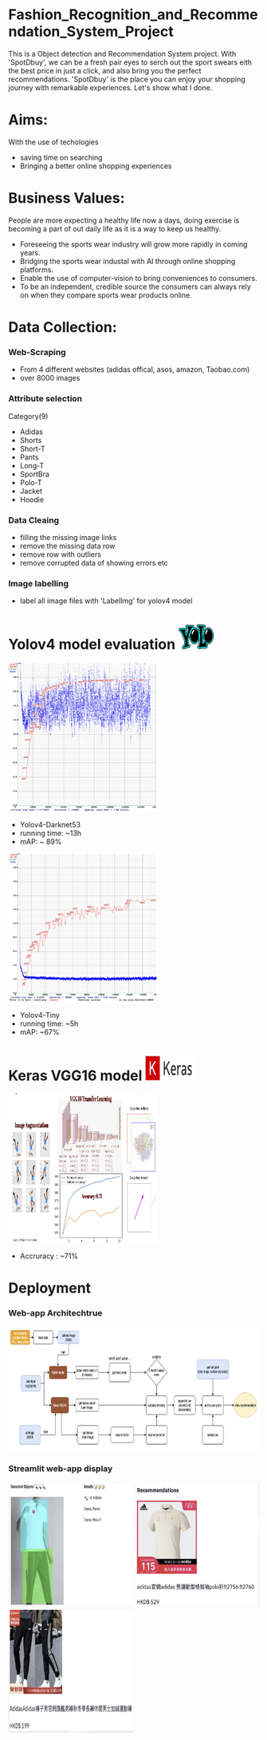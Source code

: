 # Fashion_Recognition_and_Recommendation_System_Project

This is a Object detection and Recommendation System project. With 'SpotDbuy', we can be a fresh pair eyes to serch out the sport swears eith the best price in just a click, and also bring you the perfect recommendations. 'SpotDbuy' is the place you can enjoy your shopping journey with remarkable experiences. Let's show what I done.

# Aims:
With the use of techologies
  - saving time on searching
  - Bringing a better online shopping experiences 

# Business Values:
People are more expecting a healthy life now a days, doing exercise is becoming a part of out daily life as it is a way to keep us healthy.
  -  Foreseeing the sports wear industry will grow more rapidly in coming years.
  -  Bridging the sports wear industal with AI through online shopping platforms.
  - Enable the use of computer-vision to bring conveniences to consumers.
  - To be an independent, credible source the consumers can always rely on when they compare sports wear products online.

# Data Collection:
### Web-Scraping
  -  From 4 different websites (adidas offical, asos, amazon, Taobao.com)
  - over 8000 images

### Attribute selection
Category(9) 
  - Adidas 
  - Shorts
  - Short-T  
  - Pants
  - Long-T   
  - SportBra
  - Polo-T   
  - Jacket
  - Hoodie

### Data Cleaing
  - filling the missing image links
  - remove the missing data row
  - remove row with outliers
  - remove corrupted data of showing errors etc

### Image labelling
  - label all image files with 'LabelImg' for yolov4 model

# Yolov4 model evaluation <img src="https://github.com/cpuikin/Fashion_Recognition_and_Recommendation_System_Project/blob/main/image/yolo.png" width="70" height="50" />

<img src="https://github.com/cpuikin/Fashion_Recognition_and_Recommendation_System_Project/blob/main/image/yolov4-darknet53.png" width="300" height="300" />

- Yolov4-Darknet53
- running time: ~13h
- mAP: ~ 89%

<img src="https://github.com/cpuikin/Fashion_Recognition_and_Recommendation_System_Project/blob/main/image/yolo-tiny.png" width="300" height="300" />

- Yolov4-Tiny
- running time: ~5h
- mAP: ~67%

# Keras VGG16 model <img src="https://github.com/cpuikin/Fashion_Recognition_and_Recommendation_System_Project/blob/main/image/Keras.png" width="100" height="50" />
<img src="https://github.com/cpuikin/Fashion_Recognition_and_Recommendation_System_Project/blob/main/image/kerasVGG16.png" width="300" height="300" />

- Accruracy : ~71%

# Deployment
### Web-app Architechtrue
<img src="https://github.com/cpuikin/Fashion_Recognition_and_Recommendation_System_Project/blob/main/image/Web-app%20architechtrue.png" width="750" height="250" />

### Streamlit web-app display  
<img src="https://github.com/cpuikin/Fashion_Recognition_and_Recommendation_System_Project/blob/main/image/web-app%20show.png" width="250" height="250" /> <img src="https://github.com/cpuikin/Fashion_Recognition_and_Recommendation_System_Project/blob/main/image/web-app%20show2.png" width="250" height="250" /> <img src="https://github.com/cpuikin/Fashion_Recognition_and_Recommendation_System_Project/blob/main/image/web-app%20show3.png" width="250" height="250" />

